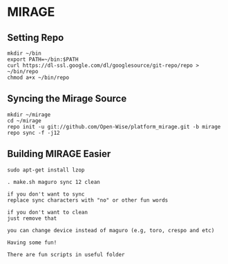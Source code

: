 MIRAGE
======

Setting Repo
------------

    mkdir ~/bin
    export PATH=~/bin:$PATH
    curl https://dl-ssl.google.com/dl/googlesource/git-repo/repo > ~/bin/repo
    chmod a+x ~/bin/repo

Syncing the Mirage Source
-------------------------

    mkdir ~/mirage
    cd ~/mirage
    repo init -u git://github.com/Open-Wise/platform_mirage.git -b mirage
    repo sync -f -j12
    
Building MIRAGE Easier
----------------------

    sudo apt-get install lzop

    . make.sh maguro sync 12 clean
    
    if you don't want to sync
    replace sync characters with "no" or other fun words
    
    if you don't want to clean
    just remove that
    
    you can change device instead of maguro (e.g, toro, crespo and etc)
    
    Having some fun!
    
    There are fun scripts in useful folder
